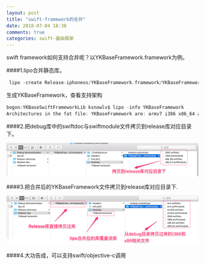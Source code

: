 ```yaml
---
layout: post
title: "swift-framework的合并"
date: 2018-07-04 18:38
comments: true
categories: swift-基础框架
---
```


swift framework如何支持合并呢？以YKBaseFramework.framework为例。

####1.lipo合并静态库。

```objective-c
 lipo -create Release-iphoneos/YKBaseFramework.framework/YKBaseFramework Debug-iphonesimulator/YKBaseFramework.framework/YKBaseFramework -output YKBaseFramework
```
生成YKBaseFramework，查看支持架构

```objective-c
bogon:YKBaseSwiftFrameworkLib ksnowlv$ lipo -info YKBaseFramework 
Architectures in the fat file: YKBaseFramework are: armv7 i386 x86_64 arm64 
```
####2.把debug库中的swiftdoc与swiftmodule文件拷贝到release库对应目录下。

![image](/images/post/2018-07-04-swift-frameworkde-he-bing/swiftframework-export.png) 

####3.把合并后的YKBaseFramework文件拷贝到release库对应目录下.

![image](/images/post/2018-07-04-swift-frameworkde-he-bing/swift-framework.png)


####4.大功告成，可以支持swift/objective-c调用